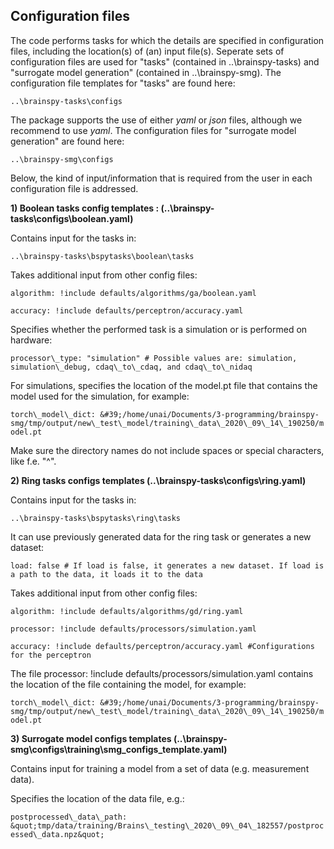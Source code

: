 
## Configuration files

The code performs tasks for which the details are specified in configuration files, including the location(s) of (an) input file(s). Seperate sets of configuration files are used for &quot;tasks&quot; (contained in ..\brainspy-tasks\) and &quot;surrogate model generation&quot; (contained in ..\brainspy-smg\). The configuration file templates for &quot;tasks&quot; are found here:

``..\brainspy-tasks\configs``

The package supports the use of either *yaml* or *json* files, although we recommend to use *yaml*. The configuration files for &quot;surrogate model generation&quot; are found here:

``..\brainspy-smg\configs``

Below, the kind of input/information that is required from the user in each configuration file is addressed.

**1) Boolean tasks config templates : (..\brainspy-tasks\configs\boolean.yaml)**

Contains input for the tasks in:

``..\brainspy-tasks\bspytasks\boolean\tasks``

Takes additional input from other config files:

``algorithm: !include defaults/algorithms/ga/boolean.yaml``

``accuracy: !include defaults/perceptron/accuracy.yaml``

Specifies whether the performed task is a simulation or is performed on hardware:

``processor\_type: "simulation" # Possible values are: simulation, simulation\_debug, cdaq\_to\_cdaq, and cdaq\_to\_nidaq``

For simulations, specifies the location of the model.pt file that contains the model used for the simulation, for example:

``torch\_model\_dict: &#39;/home/unai/Documents/3-programming/brainspy-smg/tmp/output/new\_test\_model/training\_data\_2020\_09\_14\_190250/model.pt``

Make sure the directory names do not include spaces or special characters, like f.e. &quot;^&quot;.

**2) Ring tasks configs templates (..\brainspy-tasks\configs\ring.yaml)**

Contains input for the tasks in:

``..\brainspy-tasks\bspytasks\ring\tasks``

It can use previously generated data for the ring task or generates a new dataset:

``load: false # If load is false, it generates a new dataset. If load is a path to the data, it loads it to the data``

Takes additional input from other config files:

``algorithm: !include defaults/algorithms/gd/ring.yaml``

``processor: !include defaults/processors/simulation.yaml``

``accuracy: !include defaults/perceptron/accuracy.yaml #Configurations for the perceptron``

The file processor: !include defaults/processors/simulation.yaml contains the location of the file containing the model, for example:

``torch\_model\_dict: &#39;/home/unai/Documents/3-programming/brainspy-smg/tmp/output/new\_test\_model/training\_data\_2020\_09\_14\_190250/model.pt``

**3) Surrogate model configs templates (..\brainspy-smg\configs\training\smg\_configs\_template.yaml)**

Contains input for training a model from a set of data (e.g. measurement data).

Specifies the location of the data file, e.g.:

``postprocessed\_data\_path: &quot;tmp/data/training/Brains\_testing\_2020\_09\_04\_182557/postprocessed\_data.npz&quot;``
